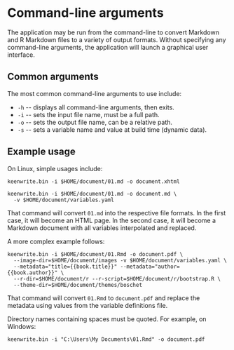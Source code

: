 # Command-line arguments

The application may be run from the command-line to convert Markdown and
R Markdown files to a variety of output formats. Without specifying any
command-line arguments, the application will launch a graphical user interface.

## Common arguments

The most common command-line arguments to use include:

* `-h` -- displays all command-line arguments, then exits.
* `-i` -- sets the input file name, must be a full path.
* `-o` -- sets the output file name, can be a relative path.
* `-s` -- sets a variable name and value at build time (dynamic data).

## Example usage

On Linux, simple usages include:

    keenwrite.bin -i $HOME/document/01.md -o document.xhtml

    keenwrite.bin -i $HOME/document/01.md -o document.md \
      -v $HOME/document/variables.yaml

That command will convert `01.md` into the respective file formats. In
the first case, it will become an HTML page. In the second case, it will
become a Markdown document with all variables interpolated and replaced.

A more complex example follows:

    keenwrite.bin -i $HOME/document/01.Rmd -o document.pdf \
      --image-dir=$HOME/document/images -v $HOME/document/variables.yaml \
      --metadata="title={{book.title}}" --metadata="author={{book.author}}" \
      --r-dir=$HOME/document/r --r-script=$HOME/document/r/bootstrap.R \
      --theme-dir=$HOME/document/themes/boschet

That command will convert `01.Rmd` to `document.pdf` and replace the metadata
using values from the variable definitions file.

Directory names containing spaces must be quoted. For example, on Windows:

    keenwrite.bin -i "C:\Users\My Documents\01.Rmd" -o document.pdf

